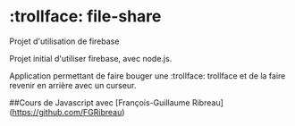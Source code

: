 # :trollface:  file-share
Projet d'utilisation de firebase

Projet initial d'utiliser firebase, avec node.js. 

Application permettant de faire bouger une :trollface: trollface et de la faire revenir en arrière avec un curseur.

##Cours de Javascript avec [François-Guillaume Ribreau] (https://github.com/FGRibreau)
